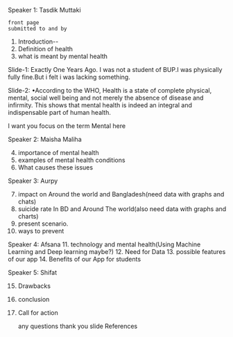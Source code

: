 Speaker 1: Tasdik Muttaki

	front page
	submitted to and by
1. Introduction--
2. Definition of health
3. what is meant by mental health

Slide-1:
Exactly One Years Ago. I was not a student of BUP.I was physically fully fine.But i felt i was lacking something.

Slide-2:
•According to the WHO, Health is a state of complete physical, mental, social well being and not merely the absence of disease and infirmity. This shows that mental health is indeed an integral and indispensable part of human health.

I want you focus on the term Mental here

Speaker 2: Maisha Maliha

4. importance of mental health
5. examples of mental health conditions
6. What causes these issues



Speaker 3: Aurpy

7. impact on Around the world and Bangladesh(need data with graphs and chats)
8. suicide rate In BD and Around The world(also need data with graphs and charts)
9. present scenario. 
10. ways to prevent

Speaker 4: Afsana
11. technology and mental health(Using Machine Learning and Deep learning maybe?)
12. Need for Data
13. possible features of our app
14. Benefits of our App for students

Speaker 5: Shifat

15. Drawbacks
16. conclusion
17. Call for action

	any questions
	thank you slide
	References